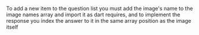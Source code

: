 To add a new item to the question list you must add the image's name to the image names array and import it as dart requires, and to implement the response you index the answer to it in the same array position as the image itself
